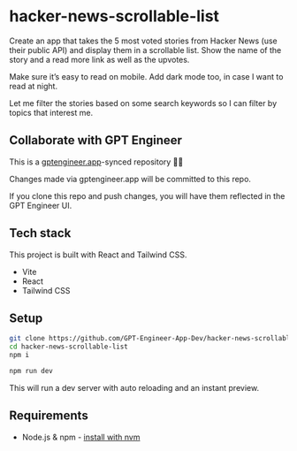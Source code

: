 # hacker-news-scrollable-list

Create an app that takes the 5 most voted stories from Hacker News (use their public API) and display them in a scrollable list. Show the name of the story and a read more link as well as the upvotes.

Make sure it’s easy to read on mobile. Add dark mode too, in case I want to read at night.

Let me filter the stories based on some search keywords so I can filter by topics that interest me.

## Collaborate with GPT Engineer

This is a [gptengineer.app](https://gptengineer.app)-synced repository 🌟🤖

Changes made via gptengineer.app will be committed to this repo.

If you clone this repo and push changes, you will have them reflected in the GPT Engineer UI.

## Tech stack

This project is built with React and Tailwind CSS.

- Vite
- React
- Tailwind CSS

## Setup

```sh
git clone https://github.com/GPT-Engineer-App-Dev/hacker-news-scrollable-list.git
cd hacker-news-scrollable-list
npm i
```

```sh
npm run dev
```

This will run a dev server with auto reloading and an instant preview.

## Requirements

- Node.js & npm - [install with nvm](https://github.com/nvm-sh/nvm#installing-and-updating)
